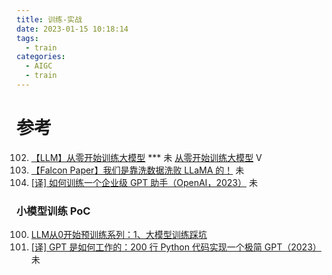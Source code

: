 ```yaml
---
title: 训练-实战
date: 2023-01-15 10:18:14
tags:
  - train
categories:
  - AIGC  
  - train
---
```


<p></p>
<!-- more -->


# 参考
102. [【LLM】从零开始训练大模型](https://zhuanlan.zhihu.com/p/636270877) ***  未
     [从零开始训练大模型](https://www.bilibili.com/video/BV1a14y1o7fr/) V
103. [【Falcon Paper】我们是靠洗数据洗败 LLaMA 的！](https://zhuanlan.zhihu.com/p/637996787) 未
100. [[译] 如何训练一个企业级 GPT 助手（OpenAI，2023）](http://arthurchiao.art/blog/how-to-train-a-gpt-assistant-zh/) 未
### 小模型训练 PoC
100. [LLM从0开始预训练系列：1、大模型训练踩坑](https://zhuanlan.zhihu.com/p/660759033)
101. [[译] GPT 是如何工作的：200 行 Python 代码实现一个极简 GPT（2023）](http://arthurchiao.art/blog/gpt-as-a-finite-state-markov-chain-zh/)  未

